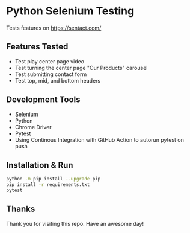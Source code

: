 # Python Selenium Testing
Tests features on https://sentact.com/

## Features Tested
* Test play center page video
* Test turning the center page "Our Products" carousel
* Test submitting contact form
* Test top, mid, and bottom headers

## Development Tools
* Selenium
* Python
* Chrome Driver
* Pytest
* Using Continous Integration with GitHub Action to autorun pytest on push

## Installation & Run
```bash
python -m pip install --upgrade pip
pip install -r requirements.txt
pytest
```

## Thanks
Thank you for visiting this repo. Have an awesome day!
